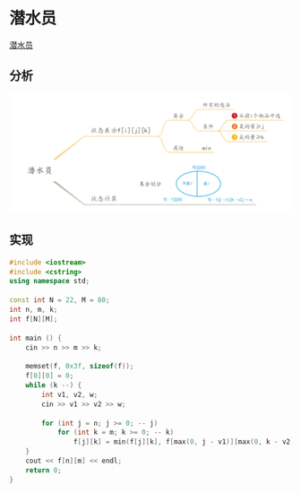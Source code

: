 # 潜水员

[潜水员](http://ybt.ssoier.cn:8088/problem_show.php?pid=1271)

## 分析

![](/img/0066.jpg)

## 实现

```cpp
#include <iostream>
#include <cstring>
using namespace std;

const int N = 22, M = 80;
int n, m, k;
int f[N][M];

int main () {
    cin >> n >> m >> k;

    memset(f, 0x3f, sizeof(f));
    f[0][0] = 0;
    while (k --) {
        int v1, v2, w;
        cin >> v1 >> v2 >> w;

        for (int j = n; j >= 0; -- j)
            for (int k = m; k >= 0; -- k)
                f[j][k] = min(f[j][k], f[max(0, j - v1)][max(0, k - v2)] + w);
    }
    cout << f[n][m] << endl;
    return 0;
}
```

